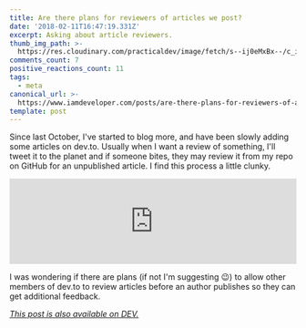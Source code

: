 ```yaml
---
title: Are there plans for reviewers of articles we post?
date: '2018-02-11T16:47:19.331Z'
excerpt: Asking about article reviewers.
thumb_img_path: >-
  https://res.cloudinary.com/practicaldev/image/fetch/s--ij0eMxBx--/c_imagga_scale,f_auto,fl_progressive,h_420,q_auto,w_1000/https://thepracticaldev.s3.amazonaws.com/i/5cwbmzbxhzfeeo9sr579.png
comments_count: 7
positive_reactions_count: 11
tags:
  - meta
canonical_url: >-
  https://www.iamdeveloper.com/posts/are-there-plans-for-reviewers-of-articles-we-post--42nf/
template: post
---
```



Since last October, I've started to blog more, and have been slowly adding some   articles on dev.to. Usually when I want a review of something, I'll tweet it to the planet and if someone bites, they may review it from my repo on GitHub for an unpublished article. I find this process a little clunky.


<iframe class="liquidTag" src="https://dev.to/embed/twitter?args=916881082435465216" style="border: 0; width: 100%;"></iframe>


I was wondering if there are plans (if not I'm suggesting 😉) to allow other members of dev.to to review articles before an author publishes so they can get additional feedback.

*[This post is also available on DEV.](https://dev.to/nickytonline/are-there-plans-for-reviewers-of-articles-we-post--42nf)*


<script>
const parent = document.getElementsByTagName('head')[0];
const script = document.createElement('script');
script.type = 'text/javascript';
script.src = 'https://cdnjs.cloudflare.com/ajax/libs/iframe-resizer/4.1.1/iframeResizer.min.js';
script.charset = 'utf-8';
script.onload = function() {
    window.iFrameResize({}, '.liquidTag');
};
parent.appendChild(script);
</script>    
